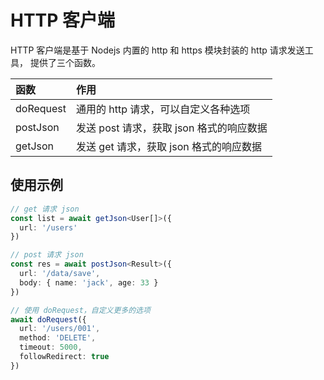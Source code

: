 # HTTP 客户端

HTTP 客户端是基于 Nodejs 内置的 http 和 https 模块封装的 http 请求发送工具，
提供了三个函数。

| 函数      | 作用                                     |
| :-------- | :--------------------------------------- |
| doRequest | 通用的 http 请求，可以自定义各种选项     |
| postJson  | 发送 post 请求，获取 json 格式的响应数据 |
| getJson   | 发送 get 请求，获取 json 格式的响应数据  |

## 使用示例

```ts
// get 请求 json
const list = await getJson<User[]>({
  url: '/users'
})

// post 请求 json
const res = await postJson<Result>({
  url: '/data/save',
  body: { name: 'jack', age: 33 }
})

// 使用 doRequest，自定义更多的选项
await doRequest({
  url: '/users/001',
  method: 'DELETE',
  timeout: 5000,
  followRedirect: true
})
```
